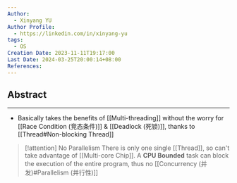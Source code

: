 ```yaml
---
Author:
  - Xinyang YU
Author Profile:
  - https://linkedin.com/in/xinyang-yu
tags:
  - OS
Creation Date: 2023-11-11T19:17:00
Last Date: 2024-03-25T20:00:14+08:00
References: 
---
```

## Abstract
---
- Basically takes the benefits of [[Multi-threading]] without the worry for [[Race Condition (竞态条件)]] & [[Deadlock (死锁)]], thanks to [[Thread#Non-blocking Thread]] 

>[!attention] No Parallelism
> There is only one single [[Thread]], so can't take advantage of [[Multi-core Chip]]. A **CPU Bounded** task can block the execution of the entire program, thus no [[Concurrency (并发)#Parallelism (并行性)]]
